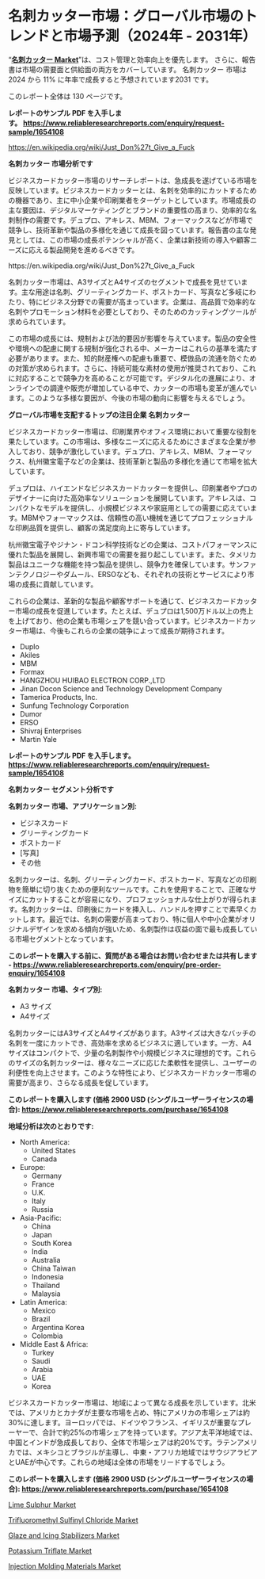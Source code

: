 <p><h1>名刺カッター市場：グローバル市場のトレンドと市場予測（2024年 - 2031年）</h1></p><p>&ldquo;<strong><a href="https://www.reliableresearchreports.com/business-card-cutter-r1654108">名刺カッター Market</a></strong>&rdquo;は、コスト管理と効率向上を優先します。 さらに、報告書は市場の需要面と供給面の両方をカバーしています。 名刺カッター 市場は 2024 から 11% に年率で成長すると予想されています2031 です。</p>
<p>このレポート全体は 130 ページです。</p>
<p><strong>レポートのサンプル PDF を入手します。&nbsp;<a href="https://www.reliableresearchreports.com/enquiry/request-sample/1654108">https://www.reliableresearchreports.com/enquiry/request-sample/1654108</a></strong></p>
<p><a href="https://en.wikipedia.org/wiki/Just_Don%27t_Give_a_Fuck">https://en.wikipedia.org/wiki/Just_Don%27t_Give_a_Fuck</a></p>
<p><strong>名刺カッター 市場分析です</strong></p>
<p><p>ビジネスカードカッター市場のリサーチレポートは、急成長を遂げている市場を反映しています。ビジネスカードカッターとは、名刺を効率的にカットするための機器であり、主に中小企業や印刷業者をターゲットとしています。市場成長の主な要因は、デジタルマーケティングとブランドの重要性の高まり、効率的な名刺制作の需要です。デュプロ、アキレス、MBM、フォーマックスなどが市場で競争し、技術革新や製品の多様化を通じて成長を図っています。報告書の主な発見としては、この市場の成長ポテンシャルが高く、企業は新技術の導入や顧客ニーズに応える製品開発を進めるべきです。</p></p>
<p>https://en.wikipedia.org/wiki/Just_Don%27t_Give_a_Fuck</p>
<p><p>名刺カッター市場は、A3サイズとA4サイズのセグメントで成長を見せています。主な用途は名刺、グリーティングカード、ポストカード、写真など多岐にわたり、特にビジネス分野での需要が高まっています。企業は、高品質で効率的な名刺やプロモーション材料を必要としており、そのためのカッティングツールが求められています。</p><p>この市場の成長には、規制および法的要因が影響を与えています。製品の安全性や環境への配慮に関する規制が強化される中、メーカーはこれらの基準を満たす必要があります。また、知的財産権への配慮も重要で、模倣品の流通を防ぐための対策が求められます。さらに、持続可能な素材の使用が推奨されており、これに対応することで競争力を高めることが可能です。デジタル化の進展により、オンラインでの調達や販売が増加している中で、カッターの市場も変革が進んでいます。このような多様な要因が、今後の市場の動向に影響を与えるでしょう。</p></p>
<p><strong>グローバル市場を支配するトップの注目企業 名刺カッター</strong></p>
<p><p>ビジネスカードカッター市場は、印刷業界やオフィス環境において重要な役割を果たしています。この市場は、多様なニーズに応えるためにさまざまな企業が参入しており、競争が激化しています。デュプロ、アキレス、MBM、フォーマックス、杭州徽宝電子などの企業は、技術革新と製品の多様化を通じて市場を拡大しています。</p><p>デュプロは、ハイエンドなビジネスカードカッターを提供し、印刷業者やプロのデザイナーに向けた高効率なソリューションを展開しています。アキレスは、コンパクトなモデルを提供し、小規模ビジネスや家庭用としての需要に応えています。MBMやフォーマックスは、信頼性の高い機械を通じてプロフェッショナルな印刷品質を提供し、顧客の満足度向上に寄与しています。</p><p>杭州徽宝電子やジナン・ドコン科学技術などの企業は、コストパフォーマンスに優れた製品を展開し、新興市場での需要を掘り起こしています。また、タメリカ製品はユニークな機能を持つ製品を提供し、競争力を確保しています。サンファンテクノロジーやダムール、ERSOなども、それぞれの技術とサービスにより市場の成長に貢献しています。</p><p>これらの企業は、革新的な製品や顧客サポートを通じて、ビジネスカードカッター市場の成長を促進しています。たとえば、デュプロは1,500万ドル以上の売上を上げており、他の企業も市場シェアを競い合っています。ビジネスカードカッター市場は、今後もこれらの企業の競争によって成長が期待されます。</p></p>
<p><ul><li>Duplo</li><li>Akiles</li><li>MBM</li><li>Formax</li><li>HANGZHOU HUIBAO ELECTRON CORP.,LTD</li><li>Jinan Docon Science and Technology Development Company</li><li>Tamerica Products, Inc.</li><li>Sunfung Technology Corporation</li><li>Dumor</li><li>ERSO</li><li>Shivraj Enterprises</li><li>Martin Yale</li></ul></p>
<p><strong>レポートのサンプル PDF を入手します。 <a href="https://www.reliableresearchreports.com/enquiry/request-sample/1654108">https://www.reliableresearchreports.com/enquiry/request-sample/1654108</a></strong></p>
<p><strong>名刺カッター セグメント分析です</strong></p>
<p><strong>名刺カッター 市場、アプリケーション別:</strong></p>
<p><ul><li>ビジネスカード</li><li>グリーティングカード</li><li>ポストカード</li><li>[写真]</li><li>その他</li></ul></p>
<p><p>名刺カッターは、名刺、グリーティングカード、ポストカード、写真などの印刷物を簡単に切り抜くための便利なツールです。これを使用することで、正確なサイズにカットすることが容易になり、プロフェッショナルな仕上がりが得られます。名刺カッターは、印刷後にカードを挿入し、ハンドルを押すことで素早くカットします。最近では、名刺の需要が高まっており、特に個人や中小企業がオリジナルデザインを求める傾向が強いため、名刺製作は収益の面で最も成長している市場セグメントとなっています。</p></p>
<p><strong>このレポートを購入する前に、質問がある場合はお問い合わせまたは共有します - <a href="https://www.reliableresearchreports.com/enquiry/pre-order-enquiry/1654108">https://www.reliableresearchreports.com/enquiry/pre-order-enquiry/1654108</a></strong></p>
<p><strong>名刺カッター 市場、タイプ別:</strong></p>
<p><ul><li>A3 サイズ</li><li>A4サイズ</li></ul></p>
<p><p>名刺カッターにはA3サイズとA4サイズがあります。A3サイズは大きなバッチの名刺を一度にカットでき、高効率を求めるビジネスに適しています。一方、A4サイズはコンパクトで、少量の名刺製作や小規模ビジネスに理想的です。これらのサイズの名刺カッターは、様々なニーズに応じた柔軟性を提供し、ユーザーの利便性を向上させます。このような特性により、ビジネスカードカッター市場の需要が高まり、さらなる成長を促しています。</p></p>
<p><strong>このレポートを購入します (価格 2900 USD (シングルユーザーライセンスの場合): <a href="https://www.reliableresearchreports.com/purchase/1654108">https://www.reliableresearchreports.com/purchase/1654108</a></strong></p>
<p><strong>地域分析は次のとおりです:</strong></p>
<p><ul>
    <li>
        North America:
        <ul>
            <li>United States</li>
            <li>Canada</li>
        </ul>
    </li>
    <li>
        Europe:
        <ul>
            <li>Germany</li>
            <li>France</li>
            <li>U.K.</li>
            <li>Italy</li>
            <li>Russia</li>
        </ul>
    </li>
    <li>
        Asia-Pacific:
        <ul>
            <li>China</li>
            <li>Japan</li>
            <li>South Korea</li>
            <li>India</li>
            <li>Australia</li>
            <li>China Taiwan</li>
            <li>Indonesia</li>
            <li>Thailand</li>
            <li>Malaysia</li>
        </ul>
    </li>
    <li>
        Latin America:
        <ul>
            <li>Mexico</li>
            <li>Brazil</li>
            <li>Argentina Korea</li>
            <li>Colombia</li>
        </ul>
    </li>
    <li>
        Middle East & Africa:
        <ul>
            <li>Turkey</li>
            <li>Saudi</li>
            <li>Arabia</li>
            <li>UAE</li>
            <li>Korea</li>
        </ul>
    </li>
    </ul></p>
<p><p>ビジネスカードカッター市場は、地域によって異なる成長を示しています。北米では、アメリカとカナダが主要な市場を占め、特にアメリカの市場シェアは約30%に達します。ヨーロッパでは、ドイツやフランス、イギリスが重要なプレーヤーで、合計で約25%の市場シェアを持っています。アジア太平洋地域では、中国とインドが急成長しており、全体で市場シェアは約20%です。ラテンアメリカでは、メキシコとブラジルが主導し、中東・アフリカ地域ではサウジアラビアとUAEが中心です。これらの地域は全体の市場をリードするでしょう。</p></p>
<p><strong>このレポートを購入します (価格 2900 USD (シングルユーザーライセンスの場合): <a href="https://www.reliableresearchreports.com/purchase/1654108">https://www.reliableresearchreports.com/purchase/1654108</a></strong></p>
<p><p><a href="https://issuu.com/reportprime-2/docs/lime-sulphur-market-size-2030.pptx_81a435985538d0">Lime Sulphur Market</a></p><p><a href="https://www.linkedin.com/pulse/trifluoromethyl-sulfinyl-chloride-market-overview-global-tc37c?trackingId=2H1BtQUgRXKvUH6p5XVGfw%3D%3D">Trifluoromethyl Sulfinyl Chloride Market</a></p><p><a href="https://github.com/RunaHaque64/Market-Research-Report-List-1/blob/main/glaze-and-icing-stabilizers-market.md">Glaze and Icing Stabilizers Market</a></p><p><a href="https://www.linkedin.com/pulse/global-potassium-triflate-market-exploring-share-trends-future-nvhmc?trackingId=Jn%2Fkzlg5QqWfymPL5ISLQQ%3D%3D">Potassium Triflate Market</a></p><p><a href="https://issuu.com/reportprime-2/docs/injection-molding-materials-market-_d80e2f63fb29c9">Injection Molding Materials Market</a></p></p>